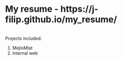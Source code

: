 <h1>My resume - https://j-filip.github.io/my_resume/ </h1>
<br>
Projects included:
<ol>
 <li>MejloMlat
  <li>Internal web
 </ol>

